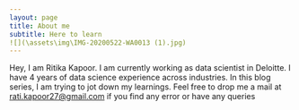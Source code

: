 ```yaml
---
layout: page
title: About me
subtitle: Here to learn
![](\assets\img\IMG-20200522-WA0013 (1).jpg)
---
```


Hey, I am Ritika Kapoor. I am currently working as data scientist in Deloitte. I have 4 years of data science experience across industries. In this blog series, I am trying to jot down my learnings. Feel free to drop me a mail at rati.kapoor27@gmail.com if you find any error or have any queries

